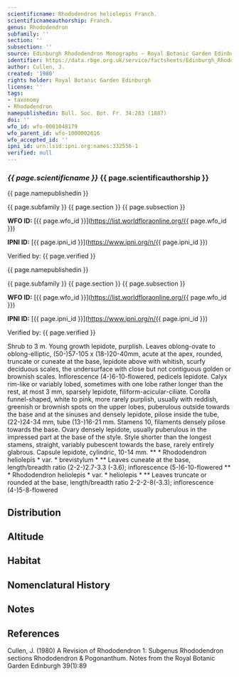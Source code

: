 ```yaml
---
scientificname: Rhododendron heliolepis Franch.
scientificnameauthorship: Franch.
genus: Rhododendron
subfamily: ''
section: ''
subsection: ''
source: Edinburgh Rhododendron Monographs – Royal Botanic Garden Edinburgh
identifier: https://data.rbge.org.uk/service/factsheets/Edinburgh_Rhododendron_Monographs.xhtml
author: Cullen, J.
created: '1980'
rights holder: Royal Botanic Garden Edinburgh
license: ''
tags:
- taxonomy
- Rhododendron
namepublishedin: Bull. Soc. Bot. Fr. 34:283 (1887)
doi: ''
wfo_id: wfo-0001048179
wfo_parent_id: wfo-1000002616
wfo_accepted_id: ''
ipni_id: urn:lsid:ipni.org:names:332556-1
verified: null
---
```

### _{{ page.scientificname }}_ {{ page.scientificauthorship }}
 {{ page.namepublishedin }}

{{ page.subfamily }} {{ page.section }} {{ page.subsection }}

**WFO ID:** [{{ page.wfo_id }}](https://list.worldfloraonline.org/{{ page.wfo_id }})

**IPNI ID:** [{{ page.ipni_id }}](https://www.ipni.org/n/{{ page.ipni_id }})

Verified by: {{ page.verified }}

 {{ page.namepublishedin }}

{{ page.subfamily }} {{ page.section }} {{ page.subsection }}

**WFO ID:** [{{ page.wfo_id }}](https://list.worldfloraonline.org/{{ page.wfo_id }})

**IPNI ID:** [{{ page.ipni_id }}](https://www.ipni.org/n/{{ page.ipni_id }})

Verified by: {{ page.verified }}



Shrub to 3 m. Young growth lepidote, purplish. Leaves oblong-ovate to oblong-elliptic, (50-)57-105 x (18-)20-40mm, acute at the apex, rounded, truncate or cuneate at the base, lepidote above with whitish, scurfy deciduous scales, the undersurface with close but not contiguous golden or brownish scales. Inflorescence (4-)6-10-flowered, pedicels lepidote. Calyx rim-like or variably lobed, sometimes with one lobe rather longer than the rest, at most 3 mm, sparsely lepidote, filiform-acicular-ciliate. Corolla funnel-shaped, white to pink, more rarely purplish, usually with reddish, greenish or brownish spots on the upper lobes, puberulous outside towards the base and at the sinuses and densely lepidote, pilose inside the tube, (22-)24-34 mm, tube (13-)16-21 mm. Stamens 10, filaments densely pilose towards the base. Ovary densely lepidote, usually puberulous in the impressed part at the base of the style. Style shorter than the longest stamens, straight, variably pubescent towards the base, rarely entirely glabrous. Capsule lepidote, cylindric, 10-14 mm. ** * Rhododendron heliolepis * var. * brevistylum * ** Leaves cuneate at the base, length/breadth ratio (2-2-)2.7-3.3 (-3.6); inflorescence (5-)6-10-flowered ** * Rhododendron heliolepis * var. * heliolepis * ** Leaves truncate or rounded at the base, length/breadth ratio 2-2-2-8(-3.3); inflorescence (4-)5-8-flowered

## Distribution


## Altitude


## Habitat


## Nomenclatural History

                       
## Notes


## References

Cullen, J. (1980) A Revision of Rhododendron 1: Subgenus Rhododendron sections Rhododendron & Pogonanthum. Notes from the Royal Botanic Garden Edinburgh 39(1):89
